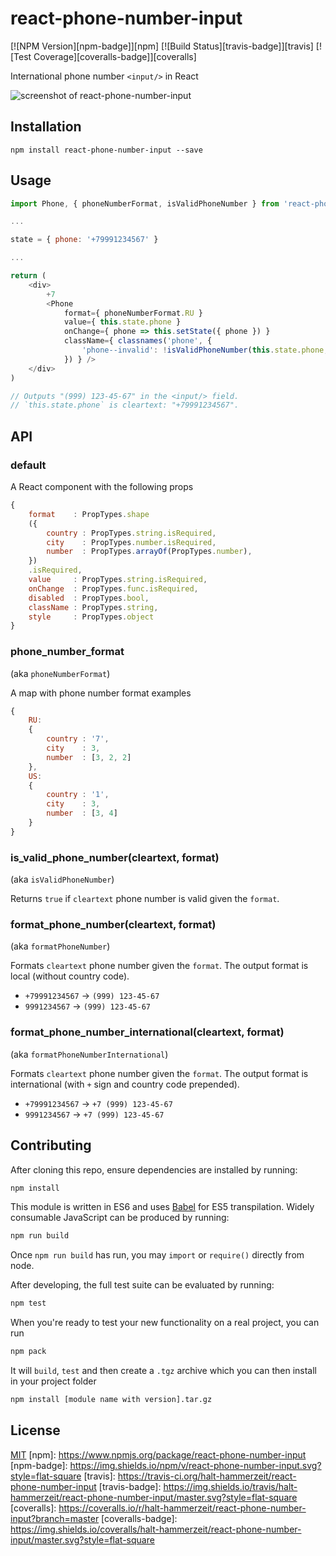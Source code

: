 # react-phone-number-input

[![NPM Version][npm-badge]][npm]
[![Build Status][travis-badge]][travis]
[![Test Coverage][coveralls-badge]][coveralls]

International phone number `<input/>` in React

![screenshot of react-phone-number-input](https://raw.githubusercontent.com/halt-hammerzeit/react-phone-number-input/master/docs/images/screenshot.png)

## Installation

```
npm install react-phone-number-input --save
```

## Usage

```js
import Phone, { phoneNumberFormat, isValidPhoneNumber } from 'react-phone-number-input'

...

state = { phone: '+79991234567' }

...

return (
	<div>
		+7
		<Phone
			format={ phoneNumberFormat.RU }
			value={ this.state.phone }
			onChange={ phone => this.setState({ phone }) }
			className={ classnames('phone', {
				'phone--invalid': !isValidPhoneNumber(this.state.phone, phoneNumberFormat.RU)
			}) } />
	</div>
)

// Outputs "(999) 123-45-67" in the <input/> field.
// `this.state.phone` is cleartext: "+79991234567".
```

## API

### default

A React component with the following props

```js
{
	format    : PropTypes.shape
	({
		country : PropTypes.string.isRequired,
		city    : PropTypes.number.isRequired,
		number  : PropTypes.arrayOf(PropTypes.number),
	})
	.isRequired,
	value     : PropTypes.string.isRequired,
	onChange  : PropTypes.func.isRequired,
	disabled  : PropTypes.bool,
	className : PropTypes.string,
	style     : PropTypes.object
}
```

### phone_number_format

(aka `phoneNumberFormat`)

A map with phone number format examples

```js
{
	RU:
	{
		country : '7',
		city    : 3,
		number  : [3, 2, 2]
	},
	US:
	{
		country : '1',
		city    : 3,
		number  : [3, 4]
	}
}
```

### is_valid_phone_number(cleartext, format)

(aka `isValidPhoneNumber`)

Returns `true` if `cleartext` phone number is valid given the `format`.

### format_phone_number(cleartext, format)

(aka `formatPhoneNumber`)

Formats `cleartext` phone number given the `format`. The output format is local (without country code).

 * `+79991234567` → `(999) 123-45-67`
 * `9991234567` → `(999) 123-45-67`

### format_phone_number_international(cleartext, format)

(aka `formatPhoneNumberInternational`)

Formats `cleartext` phone number given the `format`. The output format is international (with `+` sign and country code prepended).

 * `+79991234567` → `+7 (999) 123-45-67`
 * `9991234567` → `+7 (999) 123-45-67`

## Contributing

After cloning this repo, ensure dependencies are installed by running:

```sh
npm install
```

This module is written in ES6 and uses [Babel](http://babeljs.io/) for ES5
transpilation. Widely consumable JavaScript can be produced by running:

```sh
npm run build
```

Once `npm run build` has run, you may `import` or `require()` directly from
node.

After developing, the full test suite can be evaluated by running:

```sh
npm test
```

When you're ready to test your new functionality on a real project, you can run

```sh
npm pack
```

It will `build`, `test` and then create a `.tgz` archive which you can then install in your project folder

```sh
npm install [module name with version].tar.gz
```

## License

[MIT](LICENSE)
[npm]: https://www.npmjs.org/package/react-phone-number-input
[npm-badge]: https://img.shields.io/npm/v/react-phone-number-input.svg?style=flat-square
[travis]: https://travis-ci.org/halt-hammerzeit/react-phone-number-input
[travis-badge]: https://img.shields.io/travis/halt-hammerzeit/react-phone-number-input/master.svg?style=flat-square
[coveralls]: https://coveralls.io/r/halt-hammerzeit/react-phone-number-input?branch=master
[coveralls-badge]: https://img.shields.io/coveralls/halt-hammerzeit/react-phone-number-input/master.svg?style=flat-square
